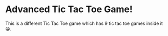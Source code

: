 # Advanced Tic Tac Toe Game!

This is a different Tic Tac Toe game which has 9 tic tac toe games inside it 😁.